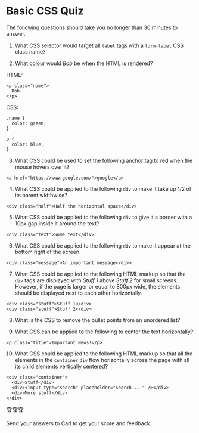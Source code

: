 # Basic CSS Quiz

The following questions should take you no longer than 30 minutes to answer.  

1. What CSS selector would target all `label` tags with a `form-label` CSS class name? 

2. What colour would *Bob* be when the HTML is rendered?

HTML:
```
<p class="name">
  Bob
</p>
```
CSS:
```
.name {
  color: green;
}

p {
  color: blue;
}
```

3. What CSS could be used to set the following anchor tag to red when the mouse hovers over it?
```
<a href="https://www.google.com/">google</a>
```

4. What CSS could be applied to the following `div` to make it take up 1/2 of its parent widthwise?
```
<div class="half">Half the horizontal space</div>
```

5. What CSS could be applied to the following `div` to give it a border with a 10px gap inside it around the text?
```
<div class="text">Some text</div>
```

6. What CSS could be applied to the following `div` to make it appear at the bottom right of the screen
```
<div class="message">An important message</div>
```

7. What CSS could be applied to the following HTML markup so that the `div` tags are displayed with *Stuff 1* above *Stuff 2* for small screens. However, if the page is larger or equal to 800px wide, the elements should be displayed next to each other horizontally.
```
<div class="stuff">Stuff 1</div>
<div class="stuff">Stuff 2</div>
```

8. What is the CSS to remove the bullet points from an unordered list?

9. What CSS can be applied to the following to center the text horizontally?

```
<p class="title">Important News!</p>
```

10. What CSS could be applied to the following HTML markup so that all the elements in the `container` `div` flow horizontally across the page with all its child elements vertically centered?
```
<div class="container">
  <div>Stuff</div>
  <div><input type="search" placeholder="Search ..." /></div>
  <div>More stuff</div>
</div>
```

   
🏆🏆🏆   

Send your answers to Carl to get your score and feedback. 



















